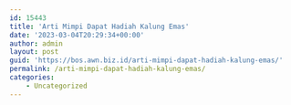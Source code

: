 ```yaml
---
id: 15443
title: 'Arti Mimpi Dapat Hadiah Kalung Emas'
date: '2023-03-04T20:29:34+00:00'
author: admin
layout: post
guid: 'https://bos.awn.biz.id/arti-mimpi-dapat-hadiah-kalung-emas/'
permalink: /arti-mimpi-dapat-hadiah-kalung-emas/
categories:
    - Uncategorized
---
```


